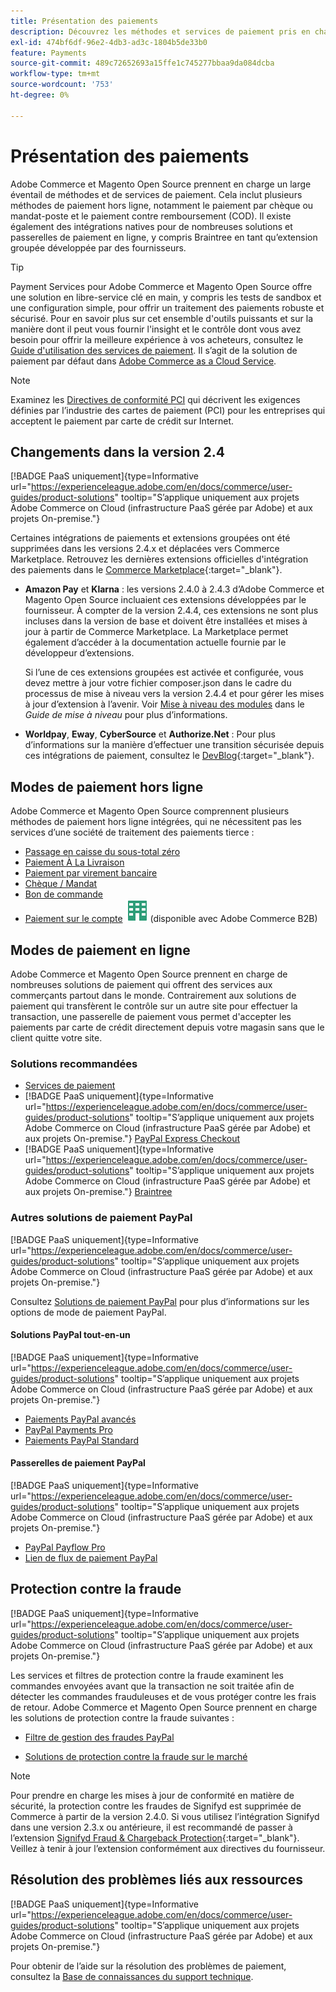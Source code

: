 ```yaml
---
title: Présentation des paiements
description: Découvrez les méthodes et services de paiement pris en charge de manière native dans Adobe Commerce et Magento Open Source.
exl-id: 474bf6df-96e2-4db3-ad3c-1804b5de33b0
feature: Payments
source-git-commit: 489c72652693a15ffe1c745277bbaa9da084dcba
workflow-type: tm+mt
source-wordcount: '753'
ht-degree: 0%

---
```


# Présentation des paiements

Adobe Commerce et Magento Open Source prennent en charge un large éventail de méthodes et de services de paiement. Cela inclut plusieurs méthodes de paiement hors ligne, notamment le paiement par chèque ou mandat-poste et le paiement contre remboursement (COD). Il existe également des intégrations natives pour de nombreuses solutions et passerelles de paiement en ligne, y compris Braintree en tant qu’extension groupée développée par des fournisseurs.

>[!TIP]
>
>Payment Services pour Adobe Commerce et Magento Open Source offre une solution en libre-service clé en main, y compris les tests de sandbox et une configuration simple, pour offrir un traitement des paiements robuste et sécurisé. Pour en savoir plus sur cet ensemble d&#39;outils puissants et sur la manière dont il peut vous fournir l&#39;insight et le contrôle dont vous avez besoin pour offrir la meilleure expérience à vos acheteurs, consultez le [Guide d&#39;utilisation des services de paiement](https://experienceleague.adobe.com/docs/commerce/payment-services/guide-overview.html). Il s’agit de la solution de paiement par défaut dans [Adobe Commerce as a Cloud Service](https://experienceleague.adobe.com/en/docs/commerce/cloud-service/overview).

>[!NOTE]
>
>Examinez les [Directives de conformité PCI](../getting-started/compliance-pci.md) qui décrivent les exigences définies par l’industrie des cartes de paiement (PCI) pour les entreprises qui acceptent le paiement par carte de crédit sur Internet.

## Changements dans la version 2.4

[!BADGE PaaS uniquement]{type=Informative url="https://experienceleague.adobe.com/en/docs/commerce/user-guides/product-solutions" tooltip="S’applique uniquement aux projets Adobe Commerce on Cloud (infrastructure PaaS gérée par Adobe) et aux projets On-premise."}

Certaines intégrations de paiements et extensions groupées ont été supprimées dans les versions 2.4.x et déplacées vers Commerce Marketplace. Retrouvez les dernières extensions officielles d&#39;intégration des paiements dans le [Commerce Marketplace](https://marketplace.magento.com/extensions/payments-security.html){:target="_blank"}.

- **Amazon Pay** et **Klarna** : les versions 2.4.0 à 2.4.3 d’Adobe Commerce et Magento Open Source incluaient ces extensions développées par le fournisseur. À compter de la version 2.4.4, ces extensions ne sont plus incluses dans la version de base et doivent être installées et mises à jour à partir de Commerce Marketplace. La Marketplace permet également d’accéder à la documentation actuelle fournie par le développeur d’extensions.

  Si l’une de ces extensions groupées est activée et configurée, vous devez mettre à jour votre fichier composer.json dans le cadre du processus de mise à niveau vers la version 2.4.4 et pour gérer les mises à jour d’extension à l’avenir. Voir [Mise à niveau des modules](https://experienceleague.adobe.com/docs/commerce-operations/upgrade-guide/modules/upgrade.html) dans le _Guide de mise à niveau_ pour plus d’informations.

- **Worldpay**, **Eway**, **CyberSource** et **Authorize.Net** : Pour plus d’informations sur la manière d’effectuer une transition sécurisée depuis ces intégrations de paiement, consultez le [DevBlog](https://community.magento.com/t5/Magento-DevBlog/Deprecation-of-Magento-core-payment-integrations/ba-p/426445){:target="_blank"}.

## Modes de paiement hors ligne

Adobe Commerce et Magento Open Source comprennent plusieurs méthodes de paiement hors ligne intégrées, qui ne nécessitent pas les services d’une société de traitement des paiements tierce :

- [Passage en caisse du sous-total zéro](zero-subtotal-checkout.md)
- [Paiement À La Livraison](cash-on-delivery.md)
- [Paiement par virement bancaire](bank-transfer.md)
- [Chèque / Mandat](check-money-order.md)
- [Bon de commande](purchase-order.md)
- [Paiement sur le compte](../b2b/enable-basic-features.md#configure-payment-on-account) ![Adobe Commerce B2B](../assets/b2b.svg) (disponible avec Adobe Commerce B2B)

## Modes de paiement en ligne

Adobe Commerce et Magento Open Source prennent en charge de nombreuses solutions de paiement qui offrent des services aux commerçants partout dans le monde. Contrairement aux solutions de paiement qui transfèrent le contrôle sur un autre site pour effectuer la transaction, une passerelle de paiement vous permet d&#39;accepter les paiements par carte de crédit directement depuis votre magasin sans que le client quitte votre site.

### Solutions recommandées

- [ Services de paiement ](https://experienceleague.adobe.com/docs/commerce/payment-services/guide-overview.html)
- [!BADGE PaaS uniquement]{type=Informative url="https://experienceleague.adobe.com/en/docs/commerce/user-guides/product-solutions" tooltip="S’applique uniquement aux projets Adobe Commerce on Cloud (infrastructure PaaS gérée par Adobe) et aux projets On-premise."} [PayPal Express Checkout](paypal-express-checkout.md)
- [!BADGE PaaS uniquement]{type=Informative url="https://experienceleague.adobe.com/en/docs/commerce/user-guides/product-solutions" tooltip="S’applique uniquement aux projets Adobe Commerce on Cloud (infrastructure PaaS gérée par Adobe) et aux projets On-premise."} [Braintree](braintree.md)

### Autres solutions de paiement PayPal

[!BADGE PaaS uniquement]{type=Informative url="https://experienceleague.adobe.com/en/docs/commerce/user-guides/product-solutions" tooltip="S’applique uniquement aux projets Adobe Commerce on Cloud (infrastructure PaaS gérée par Adobe) et aux projets On-premise."}

Consultez [Solutions de paiement PayPal](paypal.md) pour plus d’informations sur les options de mode de paiement PayPal.

#### Solutions PayPal tout-en-un

[!BADGE PaaS uniquement]{type=Informative url="https://experienceleague.adobe.com/en/docs/commerce/user-guides/product-solutions" tooltip="S’applique uniquement aux projets Adobe Commerce on Cloud (infrastructure PaaS gérée par Adobe) et aux projets On-premise."}

- [Paiements PayPal avancés](paypal-payments-advanced.md)
- [PayPal Payments Pro](paypal-payments-pro.md)
- [Paiements PayPal Standard](paypal-payments-standard.md)

#### Passerelles de paiement PayPal

[!BADGE PaaS uniquement]{type=Informative url="https://experienceleague.adobe.com/en/docs/commerce/user-guides/product-solutions" tooltip="S’applique uniquement aux projets Adobe Commerce on Cloud (infrastructure PaaS gérée par Adobe) et aux projets On-premise."}

- [PayPal Payflow Pro](paypal-payflow-pro.md)
- [Lien de flux de paiement PayPal](paypal-payflow-link.md)

## Protection contre la fraude

[!BADGE PaaS uniquement]{type=Informative url="https://experienceleague.adobe.com/en/docs/commerce/user-guides/product-solutions" tooltip="S’applique uniquement aux projets Adobe Commerce on Cloud (infrastructure PaaS gérée par Adobe) et aux projets On-premise."}

Les services et filtres de protection contre la fraude examinent les commandes envoyées avant que la transaction ne soit traitée afin de détecter les commandes frauduleuses et de vous protéger contre les frais de retour. Adobe Commerce et Magento Open Source prennent en charge les solutions de protection contre la fraude suivantes :

- [Filtre de gestion des fraudes PayPal](paypal.md#paypal-fraud-management-filters)

- [Solutions de protection contre la fraude sur le marché][1]

>[!NOTE]
>
>Pour prendre en charge les mises à jour de conformité en matière de sécurité, la protection contre les fraudes de Signifyd est supprimée de Commerce à partir de la version 2.4.0. Si vous utilisez l’intégration Signifyd dans une version 2.3.x ou antérieure, il est recommandé de passer à l’extension [Signifyd Fraud &amp; Chargeback Protection](https://marketplace.magento.com/signifyd-module-connect.html){:target="_blank"}. Veillez à tenir à jour l’extension conformément aux directives du fournisseur.

## Résolution des problèmes liés aux ressources

[!BADGE PaaS uniquement]{type=Informative url="https://experienceleague.adobe.com/en/docs/commerce/user-guides/product-solutions" tooltip="S’applique uniquement aux projets Adobe Commerce on Cloud (infrastructure PaaS gérée par Adobe) et aux projets On-premise."}

Pour obtenir de l’aide sur la résolution des problèmes de paiement, consultez la [Base de connaissances du support technique](https://experienceleague.adobe.com/docs/commerce-knowledge-base/kb/overview.html?lang=en).

[1]: https://marketplace.magento.com/catalogsearch/result?q=fraud%20protection
